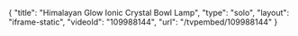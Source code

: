 {
    "title": "Himalayan Glow Ionic Crystal Bowl Lamp",
    "type": "solo",
    "layout": "iframe-static",
    "videoId": "109988144",
    "url": "\/tvpembed\/109988144"
}